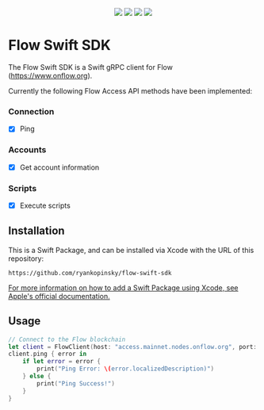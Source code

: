 <p align="center">
  <img src="https://img.shields.io/github/v/release/ryankopinsky/flow-swift-sdk?color=orange&label=SwiftPM&logo=swift"/>
  <img src="https://img.shields.io/badge/platform-iOS%20%7C%20macOS%20%7C%20tvOS-lightgrey"/>
  <img src="https://img.shields.io/badge/Swift-5.3-orange?logo=swift"/>
  <img src="https://img.shields.io/github/license/ryankopinsky/flow-swift-sdk"/>
</p>

# Flow Swift SDK
The Flow Swift SDK is a Swift gRPC client for Flow (https://www.onflow.org). 

Currently the following Flow Access API methods have been implemented:

### Connection
- [x] Ping

### Accounts
- [x] Get account information

### Scripts
- [x] Execute scripts

## Installation

This is a Swift Package, and can be installed via Xcode with the URL of this repository:

`https://github.com/ryankopinsky/flow-swift-sdk`

[For more information on how to add a Swift Package using Xcode, see Apple's official documentation.](https://developer.apple.com/documentation/xcode/adding_package_dependencies_to_your_app)


## Usage

```swift
// Connect to the Flow blockchain
let client = FlowClient(host: "access.mainnet.nodes.onflow.org", port: 9000)
client.ping { error in
    if let error = error {
        print("Ping Error: \(error.localizedDescription)")
    } else {
        print("Ping Success!")
    }
}
```
